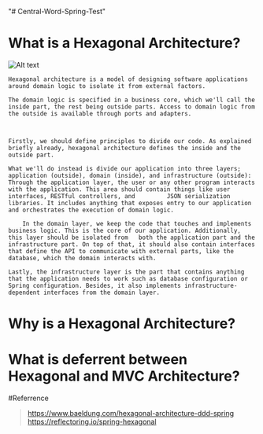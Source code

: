 "# Central-Word-Spring-Test" 

# What is a Hexagonal Architecture?

![Alt text](https://www.baeldung.com/wp-content/uploads/2019/12/DDD-Layers.png)

    Hexagonal architecture is a model of designing software applications around domain logic to isolate it from external factors.

    The domain logic is specified in a business core, which we'll call the inside part, the rest being outside parts. Access to domain logic from the outside is available through ports and adapters. 
    
   
    
    Firstly, we should define principles to divide our code. As explained briefly already, hexagonal architecture defines the inside and the outside part.

    What we'll do instead is divide our application into three layers; application (outside), domain (inside), and infrastructure (outside): Through the application layer, the user or any other program interacts with the application. This area should contain things like user interfaces, RESTful controllers, and         JSON serialization libraries. It includes anything that exposes entry to our application and orchestrates the execution of domain logic.

        In the domain layer, we keep the code that touches and implements business logic. This is the core of our application. Additionally, this layer should be isolated from   both the application part and the infrastructure part. On top of that, it should also contain interfaces that define the API to communicate with external parts, like the database, which the domain interacts with.

    Lastly, the infrastructure layer is the part that contains anything that the application needs to work such as database configuration or Spring configuration. Besides, it also implements infrastructure-dependent interfaces from the domain layer.

# Why is a Hexagonal Architecture?

# What is deferrent between Hexagonal and MVC Architecture?

#Referrence
> https://www.baeldung.com/hexagonal-architecture-ddd-spring
> https://reflectoring.io/spring-hexagonal


